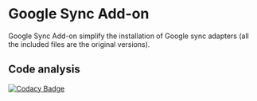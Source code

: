 Google Sync Add-on
==================

Google Sync Add-on simplify the installation of Google sync adapters (all the included files are the original versions).

Code analysis
-------------
[![Codacy Badge](https://api.codacy.com/project/badge/Grade/cc5ad5a161f7473597a964c5e46cab61)](https://www.codacy.com/app/ale5000-git/google-sync-addon?utm_source=github.com&amp;utm_medium=referral&amp;utm_content=micro-a5k/google-sync-addon&amp;utm_campaign=Badge_Grade)
